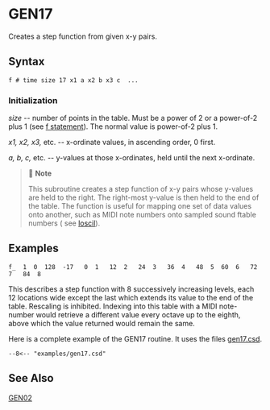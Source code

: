 <!--
id:GEN17
category:
-->
# GEN17
Creates a step function from given x-y pairs.

## Syntax
``` csound-orc
f # time size 17 x1 a x2 b x3 c  ...
```

### Initialization

_size_ -- number of points in the table. Must be a power of 2 or a power-of-2 plus 1 (see [f statement](../../scoregens/f)). The normal value is power-of-2 plus 1.

_x1, x2, x3,_ etc. -- x-ordinate values, in ascending order, 0 first.

_a, b, c,_ etc. -- y-values at those x-ordinates, held until the next x-ordinate.

> :memo: **Note**
>
> This subroutine creates a step function of x-y pairs whose y-values are held to the right. The right-most y-value is then held to the end of the table. The function is useful for mapping one set of data values onto another, such as MIDI note numbers onto sampled sound ftable numbers ( see [loscil](../../opcodes/loscil)).

## Examples

``` csound-orc
f_  1  0  128  -17   0  1   12  2   24  3   36  4   48  5  60  6   72  7   84  8
```

This describes a step function with 8 successively increasing levels, each 12 locations wide except the last which extends its value to the end of the table. Rescaling is inhibited. Indexing into this table with a MIDI note-number would retrieve a different value every octave up to the eighth, above which the value returned would remain the same.

Here is a complete example of the GEN17 routine. It uses the files [gen17.csd](../../examples/gen17.csd).

``` csound-csd title="An example of the GEN17 routine." linenums="1"
--8<-- "examples/gen17.csd"
```

## See Also

[GEN02](../../scoregens/gen02)
